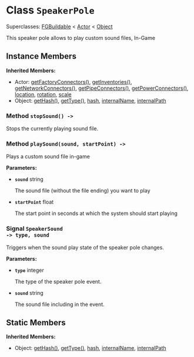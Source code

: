 # Class <code>SpeakerPole</code>

Superclasses: <a href="FGBuildable.md">FGBuildable</a> < <a href="Actor.md">Actor</a> < <a href="Object.md">Object</a>

This speaker pole allows to play custom sound files, In-Game
## Instance Members
<b>Inherited Members:</b>
- Actor: <a href="Actor.md#getFactoryConnectors">getFactoryConnectors()</a>, <a href="Actor.md#getInventories">getInventories()</a>, <a href="Actor.md#getNetworkConnectors">getNetworkConnectors()</a>, <a href="Actor.md#getPipeConnectors">getPipeConnectors()</a>, <a href="Actor.md#getPowerConnectors">getPowerConnectors()</a>, <a href="Actor.md#location">location</a>, <a href="Actor.md#rotation">rotation</a>, <a href="Actor.md#scale">scale</a>
- Object: <a href="Object.md#getHash">getHash()</a>, <a href="Object.md#getType">getType()</a>, <a href="Object.md#hash">hash</a>, <a href="Object.md#internalName">internalName</a>, <a href="Object.md#internalPath">internalPath</a>
### Method <code>stopSound() -> </code>
Stops the currently playing sound file.

### Method <code>playSound(sound, startPoint) -> </code>
Plays a custom sound file in-game

<b>Parameters:</b>

- <code><b>sound</b></code> string

  The sound file (without the file ending) you want to play
- <code><b>startPoint</b></code> float

  The start point in seconds at which the system should start playing
### Signal <code>SpeakerSound -> type, sound</code>
Triggers when the sound play state of the speaker pole changes.

<b>Parameters:</b>

- <code><b>type</b></code> integer

  The type of the speaker pole event.
- <code><b>sound</b></code> string

  The sound file including in the event.
## Static Members
<b>Inherited Members:</b>
- Object: <a href="Object.md#getHash">getHash()</a>, <a href="Object.md#getType">getType()</a>, <a href="Object.md#hash">hash</a>, <a href="Object.md#internalName">internalName</a>, <a href="Object.md#internalPath">internalPath</a>